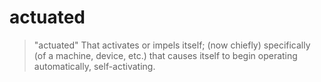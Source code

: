 # actuated

> "actuated"
> That activates or impels itself; (now chiefly) specifically (of a machine, device, etc.) that causes itself to begin operating automatically, self-activating.

